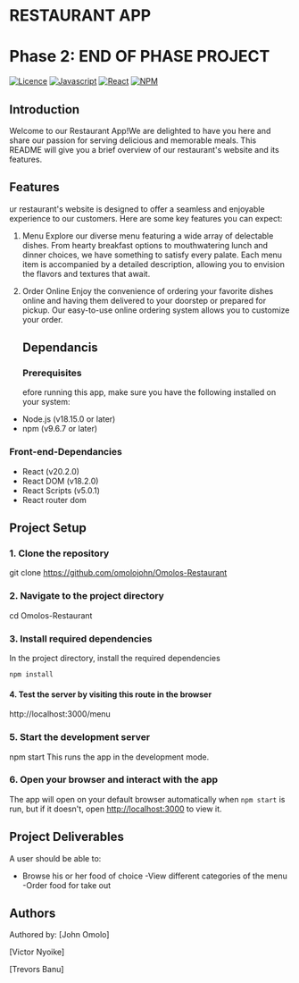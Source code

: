 # RESTAURANT APP
# Phase 2: END OF PHASE PROJECT

[![Licence](https://img.shields.io/github/license/Ileriayo/markdown-badges?style=for-the-badge)](./LICENSE)
[![Javascript](https://img.shields.io/badge/JavaScript-F7DF1E?style=for-the-badge&logo=javascript&logoColor=black)](https://www.javascript.com)
[![React](https://img.shields.io/badge/React-20232A?style=for-the-badge&logo=react&logoColor=61DAFB)](https://react.dev/)
[![NPM](https://img.shields.io/badge/NPM-%23CB3837.svg?style=for-the-badge&logo=npm&logoColor=white)](https://www.npmjs.com/)
## Introduction 
Welcome to our Restaurant App!We are delighted to have you here and share our passion for serving delicious and memorable meals. This README will give you a brief overview of our restaurant's website and its features.
## Features 
ur restaurant's website is designed to offer a seamless and enjoyable experience to our customers. Here are some key features you can expect:

1. Menu
   Explore our diverse menu featuring a wide array of delectable dishes. From hearty breakfast options to mouthwatering lunch and dinner choices, we have something to satisfy every palate. Each menu item is accompanied by a detailed description, allowing you to envision the flavors and textures that await.

2. Order Online
   Enjoy the convenience of ordering your favorite dishes online and having them delivered to your doorstep or prepared for pickup. Our easy-to-use online ordering system allows you to customize your order.

   ## Dependancis
   ### Prerequisites

   efore running this app, make sure you have the following installed on your system:

- Node.js (v18.15.0 or later)
- npm (v9.6.7 or later)

### Front-end-Dependancies


- React (v20.2.0)
- React DOM (v18.2.0)
- React Scripts (v5.0.1)
- React router dom 

## Project Setup

### 1. Clone the repository
git  clone https://github.com/omolojohn/Omolos-Restaurant


### 2. Navigate to the project directory
cd Omolos-Restaurant


### 3. Install required dependencies

In the project directory, install the required dependencies

```
npm install
```

#### 4. Test the server by visiting this route in the browser
http://localhost:3000/menu


### 5. Start the development server
npm start
This runs the app in the development mode.

### 6. Open your browser and interact with the app

The app will open on your default browser automatically when `npm start` is run, but if it doesn't, open [http://localhost:3000](http://localhost:3000/menu) to view it.

## Project Deliverables

A user should be able to:

- Browse his or her food of choice
-View different categories of the menu 
-Order food for take out


## Authors

Authored by:
[John Omolo]

[Victor Nyoike]

[Trevors Banu]